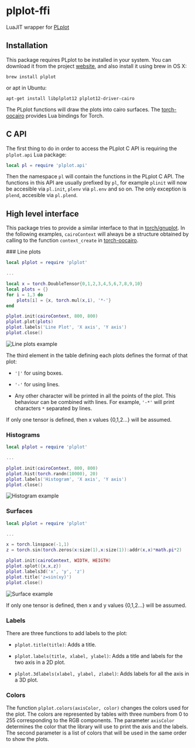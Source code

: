 plplot-ffi
==========

LuaJIT wrapper for [PLplot](http://plplot.sourceforge.net/)

## Installation

This package requires PLplot to be installed in your system. You can download it from the project [website](http://plplot.sourceforge.net/), and also install it using brew in OS X:

```
brew install plplot
```

or apt in Ubuntu:

```
apt-get install libplplot12 plplot12-driver-cairo
```

The PLplot functions will draw the plots into cairo surfaces. The [torch-oocairo](https://github.com/akfidjeland/torch-oocairo) provides Lua bindings for Torch.


## C API

The first thing to do in order to access the PLplot C API is requiring the `plplot.api` Lua package:

```lua
local pl = require 'plplot.api'
```

Then the namespace `pl` will contain the functions in the PLplot C API. The functions in this API are usually prefixed by `pl`, for example `plinit` will now be accesible via `pl.init`, `plenv` via `pl.env` and so on. The only exception is `plend`, accesible via `pl.plend`.

## High level interface

This package tries to provide a similar interface to that in [torch/gnuplot](http://github.com/torch/gnuplot). In the following examples, `cairoContext` will always be a structure obtained by calling to the function `context_create` in [torch-oocairo](https://github.com/akfidjeland/torch-oocairo).

### Line plots

```lua
local plplot = require 'plplot'

...

local x = torch.DoubleTensor{0,1,2,3,4,5,6,7,8,9,10}
local plots = {}
for i = 1,3 do
    plots[i] = {x, torch.mul(x,i), '*-'}
end

plplot.init(cairoContext, 800, 800)
plplot.plot(plots)
plplot.labels('Line Plot', 'X axis', 'Y axis')
plplot.close()
```

![Line plots example](img/line.png)



The third element in the table defining each plots defines the format of that plot:

- `'|'` for using boxes.

- `'-'` for using lines.

- Any other character will be printed in all the points of the plot. This behaviour can be combined 
  with lines. For example, `'-*'` will print characters `*` separated by lines. 

If only one tensor is defined, then x values {0,1,2...} will be assumed.


### Histograms

```lua
local plplot = require 'plplot'

...

plplot.init(cairoContext, 800, 800)
plplot.hist(torch.randn(10000), 20)
plplot.labels('Histogram', 'X axis', 'Y axis')
plplot.close()
```

![Histogram example](img/hist.png)


### Surfaces

```lua
local plplot = require 'plplot'

...

x = torch.linspace(-1,1)
z = torch.sin(torch.zeros(x:size(1),x:size(1)):addr(x,x)*math.pi*2)

plplot.init(cairoContext, WIDTH, HEIGTH)
plplot.splot({x,x,z})
plplot.labels3d('x', 'y', 'z')
plplot.title('z=sin(xy)')
plplot.close()
```

![Surface example](img/surf.png)

If only one tensor is defined, then x and y values {0,1,2...} will be assumed.


### Labels

There are three functions to add labels to the plot:

* `plplot.title(title)`: Adds a title.

* `plplot.labels(title, xlabel, ylabel)`: Adds a title and labels for the two axis in a 2D plot.

* `plplot.3dlabels(xlabel, ylabel, zlabel)`: Adds labels for all the axis in a 3D plot.



### Colors

The function `plplot.colors(axisColor, color)` changes the colors used for the plot. The colors are represented
by tables with three numbers from 0 to 255 corresponding to the RGB components. The parameter `axisColor` determines
the color that the library will use to print the axis and the labels. The second parameter is a list of colors that
will be used in the same order to show the plots.
